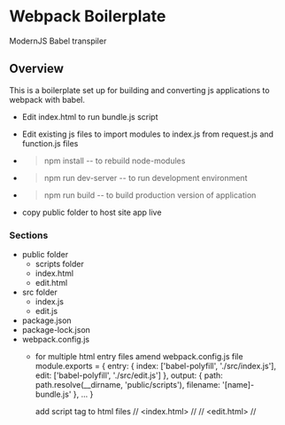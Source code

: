 # Webpack Boilerplate 
  ModernJS Babel transpiler  

## Overview
  This is a boilerplate set up for building and converting js applications to webpack with babel.  
  - Edit index.html to run bundle.js script

  - Edit existing js files to import modules to index.js from request.js and function.js files

  - >npm install -- to rebuild node-modules
  - >npm run dev-server -- to run development environment
  - >npm run build -- to build production version of application

  - copy public folder to host site app live

### Sections

- public folder
  - scripts folder
  - index.html
  - edit.html
- src folder
  - index.js
  - edit.js
- package.json
- package-lock.json
- webpack.config.js
  - for multiple html entry files amend webpack.config.js file
    module.exports = {
      entry: {
        index: ['babel-polyfill', './src/index.js'],
        edit: ['babel-polyfill', './src/edit.js']
      },
      output: {
        path: path.resolve(__dirname, 'public/scripts'),
        filename: '[name]-bundle.js'
      },
      ...
    }

    add script tag to html files
    // <index.html>
    // <script> src="/scripts/index-bundle.js"></script>
    // <edit.html>
    // <script> src="/scripts/edit-bundle.js"></script>
